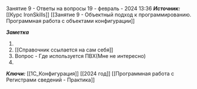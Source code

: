 
Занятие 9 - Ответы на вопросы
 19 - февраль - 2024  13:36 
***Источник:***  [[Курс IronSkills]] [[Занятие 9 - Объектный подход к программированию. Программная работа с объектами конфигурации]]

***Заметка*** 

1. 
2.  [[Справочник ссылается на сам себя]]
3. Вопрос - Где используется ПВХ(Мне не интересно)
4. 
***Ключи:*** [[1С_Конфигурация]] [[2024 год]]  [[Программная работа с Регистрами сведений - Практика]]
